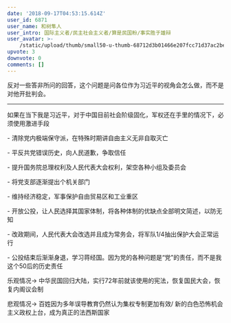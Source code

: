 ```yaml
---
date: '2018-09-17T04:53:15.614Z'
user_id: 6871
user_name: 和树隼人
user_intro: 国际主义者/民主社会主义者/算是民国粉/事实胜于雄辩
user_avatar: >-
    /static/upload/thumb/small50-u-thumb-68712d3b01466e207fcc71d37ac2be021a2915c34550.png
upvote: 3
downvote: 0
comments: []
---
```


反对一些答非所问的回答，这个问题是问各位作为习近平的视角会怎么做，而不是对他开批判会。

  

---

如果在当下我是习近平，对于中国目前社会阶级固化，军权还在手里的情况下，必须使用激进手段

\- 清除党内极端保守派，在特殊时期讲自由主义无非自取灭亡

\- 平反共党错误历史，向人民道歉，争取信任

\- 提升国务院总理权利及人民代表大会权利，架空各种小组及委员会

\- 将党支部逐渐提出个机关部门

\- 维持经济稳定，军事保护自由贸易区和工业重区

\- 开放公投，让人民选择其国家体制，将各种体制的优缺点全部明文简述，以防无知

\- 改政期间，人民代表大会改选并且成为常务会，将军队1/4抽出保护大会正常运行

\- 公投结束后渐渐身退，学习蒋经国。因为党的各种问题是“党”的责任，而不是我这个50后的历史责任

乐观情况→ 中华民国回归大陆，实行72年前就该使用的宪法，恢复国民大会，恢复内阁议会制

悲观情况→ 百姓因为多年误导教育仍然认为集权专制更加有效/ 新的白色恐怖机会主义政权上台，成为真正的法西斯国家
